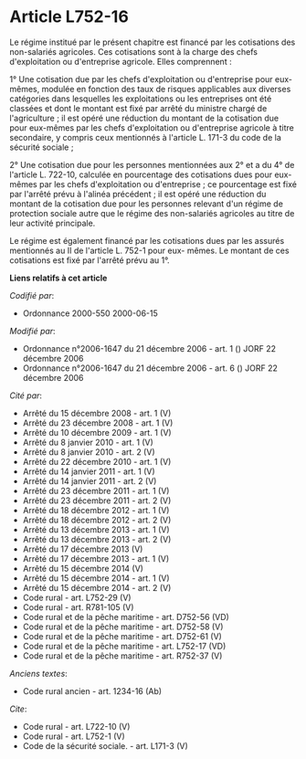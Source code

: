 # Article L752-16

Le régime institué par le présent chapitre est financé par les cotisations des non-salariés agricoles. Ces cotisations sont à
la charge des chefs d'exploitation ou d'entreprise agricole. Elles comprennent : 

1° Une cotisation due par les chefs d'exploitation ou d'entreprise pour eux-mêmes, modulée en fonction des taux de risques
applicables aux diverses catégories dans lesquelles les exploitations ou les entreprises ont été classées et dont le montant
est fixé par arrêté du ministre chargé de l'agriculture ; il est opéré une réduction du montant de la cotisation due pour
eux-mêmes par les chefs d'exploitation ou d'entreprise agricole à titre secondaire, y compris ceux mentionnés à l'article L.
171-3 du code de la sécurité sociale ; 

2° Une cotisation due pour les personnes mentionnées aux 2° et a du 4° de l'article L. 722-10, calculée en pourcentage des
cotisations dues pour eux-mêmes par les chefs d'exploitation ou d'entreprise ; ce pourcentage est fixé par l'arrêté prévu à
l'alinéa précédent ; il est opéré une réduction du montant de la cotisation due pour les personnes relevant d'un régime de
protection sociale autre que le régime des non-salariés agricoles au titre de leur activité principale. 

Le régime est également financé par les cotisations dues par les assurés mentionnés au II de l'article L. 752-1 pour eux-
mêmes. Le montant de ces cotisations est fixé par l'arrêté prévu au 1°.

**Liens relatifs à cet article**

_Codifié par_:

  - Ordonnance 2000-550 2000-06-15

_Modifié par_:

  - Ordonnance n°2006-1647 du 21 décembre 2006 - art. 1 () JORF 22 décembre 2006
  - Ordonnance n°2006-1647 du 21 décembre 2006 - art. 6 () JORF 22 décembre 2006

_Cité par_:

  - Arrêté du 15 décembre 2008 - art. 1 (V)
  - Arrêté du 23 décembre 2008 - art. 1 (V)
  - Arrêté du 10 décembre 2009 - art. 1 (V)
  - Arrêté du 8 janvier 2010 - art. 1 (V)
  - Arrêté du 8 janvier 2010 - art. 2 (V)
  - Arrêté du 22 décembre 2010 - art. 1 (V)
  - Arrêté du 14 janvier 2011 - art. 1 (V)
  - Arrêté du 14 janvier 2011 - art. 2 (V)
  - Arrêté du 23 décembre 2011 - art. 1 (V)
  - Arrêté du 23 décembre 2011 - art. 2 (V)
  - Arrêté du 18 décembre 2012 - art. 1 (V)
  - Arrêté du 18 décembre 2012 - art. 2 (V)
  - Arrêté du 13 décembre 2013 - art. 1 (V)
  - Arrêté du 13 décembre 2013 - art. 2 (V)
  - Arrêté du 17 décembre 2013 (V)
  - Arrêté du 17 décembre 2013 - art. 1 (V)
  - Arrêté du 15 décembre 2014 (V)
  - Arrêté du 15 décembre 2014 - art. 1 (V)
  - Arrêté du 15 décembre 2014 - art. 2 (V)
  - Code rural - art. L752-29 (V)
  - Code rural - art. R781-105 (V)
  - Code rural et de la pêche maritime - art. D752-56 (VD)
  - Code rural et de la pêche maritime - art. D752-58 (V)
  - Code rural et de la pêche maritime - art. D752-61 (V)
  - Code rural et de la pêche maritime - art. L752-17 (VD)
  - Code rural et de la pêche maritime - art. R752-37 (V)

_Anciens textes_:

  - Code rural ancien - art. 1234-16 (Ab)

_Cite_:

  - Code rural - art. L722-10 (V)
  - Code rural - art. L752-1 (V)
  - Code de la sécurité sociale. - art. L171-3 (V)
